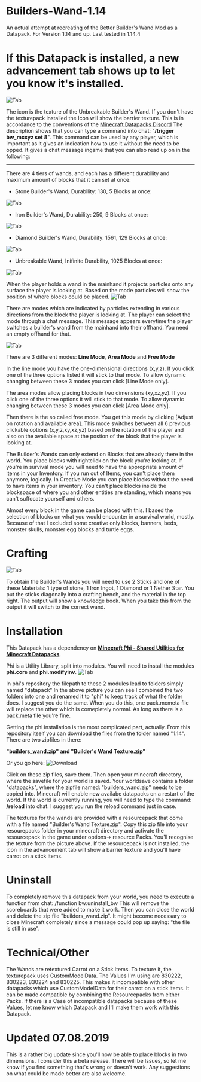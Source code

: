 # Builders-Wand-1.14
An actual attempt at recreating of the Better Builder's Wand Mod as a Datapack. For Version 1.14 and up.
Last tested in 1.14.4



# If this Datapack is installed, a new advancement tab shows up to let you know it's installed. 

![Tab](https://github.com/Elemend/Builders-Wand-1.14/blob/master/Pictures/2019-08-07_02.02.29.png)
 
The icon is the texture of the Unbreakable Builder's Wand. If you don't have the texturepack installed the Icon will show the barrier texture. This is in accordance to the conventions of the [Minecraft Datapacks Discord](https://discord.gg/56ySADc)
The description shows that you can type a command into chat: "**/trigger bw_mcxyz set 8**". This command can be used by any player, which is important as it gives an indication how to use it without the need to be opped. It gives a chat message ingame that you can also read up on in the following:
_______________________________________________________________________________________________________________________________

There are 4 tiers of wands, and each has a different durability and maximum amount of blocks that it can set at once:

- Stone Builder's Wand, Durability: 130, 5 Blocks at once:

![Tab](https://github.com/Elemend/Builders-Wand-1.14/blob/master/Pictures/2019-05-23_17.49.15.png)
- Iron Builder's Wand, Durability: 250, 9 Blocks at once:

![Tab](https://github.com/Elemend/Builders-Wand-1.14/blob/master/Pictures/2019-05-23_17.49.00.png)
- Diamond Builder's Wand, Durability: 1561, 129 Blocks at once:

![Tab](https://github.com/Elemend/Builders-Wand-1.14/blob/master/Pictures/2019-05-23_17.48.30.png)
- Unbreakable Wand, Inifinite Durability, 1025 Blocks at once:

![Tab](https://github.com/Elemend/Builders-Wand-1.14/blob/master/Pictures/2019-05-23_17.47.57.png)

When the player holds a wand in the mainhand it projects particles onto any surface the player is looking at. Based on the mode particles will show the position of where blocks could be placed.
![Tab](https://github.com/Elemend/Builders-Wand-1.14/blob/master/Pictures/2019-05-23_17.51.04.png)

There are modes which are indicated by particles extending in various directions from the block the player is looking at.
The player can select the mode through a chat message. This message appears everytime the player switches a builder's wand from the mainhand into their offhand. You need an empty offhand for that. 

![Tab](https://github.com/Elemend/Builders-Wand-1.14/blob/master/Pictures/2019-08-07_01.17.14.png)

There are 3 different modes: **Line Mode**,  **Area Mode** and **Free Mode**

In the line mode you have the one-dimensional directions (x,y,z). If you click one of the three options listed it will stick to that mode. To allow dynamic changing between these 3 modes you can click [Line Mode only].

The area modes allow placing blocks in two dimensions (xy,xz,yz). If you click one of the three options it will stick to that mode. To allow dynamic changing between these 3 modes you can click [Area Mode only].

Then there is the so called free mode. You get this mode by clicking [Adjust on rotation and available area]. This mode switches between all 6 previous clickable options (x,y,z,xy,xz,yz) based on the rotation of the player and also on the available space at the postion of the block that the player is looking at. 


The Builder's Wands can only extend on Blocks that are already there in the world. You place blocks with rightclick on the block you're looking at. If you're in survival mode you will need to have the appropriate amount of items in your Inventory. If you run out of Items, you can't place them anymore, logically. In Creative Mode you can place blocks without the need to have items in your inventory. You can't place blocks inside the blockspace of where you and other entities are standing, which means you can't suffocate yourself and others.


Almost every block in the game can be placed with this. I based the selection of blocks on what you would encounter in a survival world, mostly. Because of that I excluded some creative only blocks, banners, beds, monster skulls, monster egg blocks and turtle eggs.


# Crafting

![Tab](https://github.com/Elemend/Builders-Wand-1.14/blob/master/Pictures/2019-08-07_02.09.24.png)

To obtain the Builder's Wands you will need to use 2 Sticks and one of these Materials: 1 type of stone, 1 Iron Ingot, 1 Diamond or 1 Nether Star. You put the sticks diagonally into a crafting bench, and the material in the top right. The output will show a knowledge book. When you take this from the output it will switch to the correct wand.



# Installation

This Datapack has a dependency on [**Minecraft Phi - Shared Utilities for Minecraft Datapacks**](https://github.com/MinecraftPhi/MinecraftPhi-modules).  

Phi is a Utility Library, split into modules. You will need to install the modules **phi.core** and **phi.modifyinv**.
![Tab](https://user-images.githubusercontent.com/41597650/58494553-a1f73400-8175-11e9-8cdc-8c926e12ce36.png)

In phi's repository the filepath to these 2 modules lead to folders simply named "datapack" In the above picture you can see I combined the two folders into one and renamed it to "phi" to keep track of what the folder does. I suggest you do the same. 
When you do this, one pack.mcmeta file will replace the other which is comepletely normal. As long as there is a pack.meta file you're fine. 

Getting the phi installation is the most complicated part, actually.
From this repository itself you can download the files from the folder named "1.14".
There are two zipfiles in there: 

**"builders_wand.zip" and "Builder's Wand Texture.zip"**

Or you go here:
![Download](https://github.com/Elemend/Builders-Wand-1.14/releases/tag/v0.8)

Click on these zip files, save them.
Then open your minecraft directory, where the savefile for your world is saved. Your worldsave contains a folder "datapacks", where the zipfile named: "builders_wand.zip" needs to be copied into. Minecraft will enable new availabe datapacks on a restart of the world. If the world is currently running, you will need to type the command: **/reload** into chat. I suggest you run the reload command just in case.

The textures for the wands are provided with a resourcepack that come with a file named "Builder's Wand Texture.zip". Copy this zip file into your resourepacks folder in your minecraft directory and activate the resourcepack in the game under options-> resource Packs. You'll recognise the texture from the picture above. If the resourcepack is not installed, the icon in the advancement tab will show a barrier texture and you'll have carrot on a stick items.

# Uninstall

To completely remove this datapack from your world, you need to execute a function from chat: /function bw:uninstall_bw
This will remove the scoreboards that were added to make it work. Then you can close the world and delete the zip file "builders_wand.zip". It might become necessary to close Minecraft completely since a message could pop up saying: "the file is still in use".

# Technical/Other

The Wands are retextured Carrot on a Stick Items. To texture it, the texturepack uses CustomModelData. The Values I'm using are 830222, 830223, 830224 and 830225. This makes it incompatible with other datapacks which use CustomModelData for their carrot on a stick items. It can be made compatible by combining the Resourcepacks from either Packs. If there is a Case of incompatible datapacks because of these Values, let me know which Datapack and I'll make them work with this Datapack.

# Updated 07.08.2019

This is a rather big update since you'll now be able to place blocks in two dimensions.
I consider this a beta release. There will be Issues, so let me know if you find something that's wrong or doesn't work.
Any suggestions on what could be made better are also welcome.
